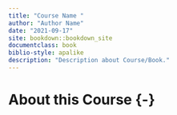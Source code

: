 ```yaml
---
title: "Course Name "
author: "Author Name"
date: "2021-09-17"
site: bookdown::bookdown_site
documentclass: book
biblio-style: apalike
description: "Description about Course/Book."
---
```




# About this Course {-}
